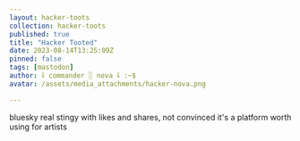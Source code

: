 ```yaml
---
layout: hacker-toots
collection: hacker-toots
published: true
title: "Hacker Tooted"
date: 2023-08-14T13:25:09Z
pinned: false
tags: [mastodon]
author: ⸸ commander ░ nova ⸸ :~$
avatar: /assets/media_attachments/hacker-nova.png

---
```


<p>bluesky real stingy with likes and shares, not convinced it&#39;s a platform worth using for artists</p>


